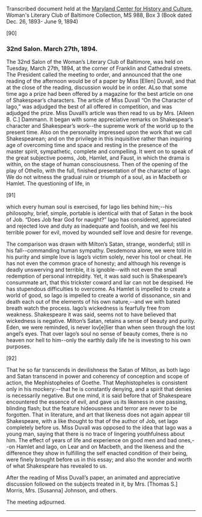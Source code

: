 Transcribed document held at the [Maryland Center for History and Culture](http://mdhs.org/), Woman's Literary Club of Baltimore Collection, MS 988, Box 3 (Book dated Dec. 26, 1893- June 9, 1894)

[90]

### 32nd Salon. March 27th, 1894.

The 32nd Salon of the Woman’s Literary Club of Baltimore, was held on Tuesday, March 27th, 1894, at the corner of Franklin and Cathedral streets. The President called the meeting to order, and announced that the one reading of the afternoon would be of a paper by Miss [Ellen] Duvall, and that at the close of the reading, discussion would be in order. ALso that some time ago a prize had been offered by a magazine for the best article on one of Shakespear’s characters. The article of Miss Duvall “On the Character of Iago,” was adjudged the best of all offered in competition, and was adjudged the prize. Miss Duvall’s article was then read to us by Mrs. [Aileen B. C.] Dammann. It began with some appreciative remarks on Shakespear’s character and Shakespear’s work--the supreme work of the world up to the present time. Also on the personality impressed upon the work that we call Shakespearean; and on the privilege in this inquisitive rather than inquiring age of overcoming time and space and resting in the presence of the master spirit, sympathetic, complete and compelling. It went on to speak of the great subjective poems, Job, Hamlet, and Faust, in which the drama is within, on the stage of human consciousness. Then of the opening of the play of Othello, with the full, finished presentation of the character of Iago. We do not witness the gradual ruin or triumph of a soul, as in Macbeth or Hamlet. The questioning of life, in

[91]

which every human soul is exercised, for Iago lies behind him;--his philosophy, brief, simple, portable is identical with that of Satan in the book of Job. “Does Job fear God for naught?” Iago has considered, appreciated and rejected love and duty as inadequate and foolish, and we feel his terrible power for evil, moved by wounded self love and desire for revenge.

The comparison was drawn with Milton’s Satan, strange, wonderful; still in his fall--commanding human sympathy. Desdemona alone, we were told in his purity and simple love is Iago’s victim solely, never his tool or cheat. He has not even the common grace of honesty; and although his revenge is deadly unswerving and terrible, it is ignoble--with not even the small redemption of personal intrepidity. Yet, it was said such is Shakespeare’s consummate art, that this trickster coward and liar can not be despised. He has stupendous difficulties to overcome. As Hamlet is impelled to create a world of good, so Iago is impelled to create a world of dissonance, sin and death each out of the elements of his own nature,--and we with bated breath watch the process. Iago’s wickedness is fearfully free from weakness. Shakespeare it was said, seems not to have believed that wickedness is negative. Milton’s Satan, retains a sense of beauty and purity. Eden, we were reminded, is never lov[e]lier than when seen through the lost angel’s eyes. That over Iago’s soul no sense of beauty comes, there is no heaven nor hell to him--only the earthly daily life he is investing to his own purposes.

[92]

That he so far transcends in devilishness the Satan of Milton, as both Iago and Satan transcend in power and coherency of conception and scope of action, the Mephistopheles of Goethe. That Mephistopheles is consistent only in his mockery:--that he is constantly denying, and a spirit that denies is necessarily negative. But one mind, it is said before that of Shakespeare encountered the essence of evil, and gave us its likeness in one passing, blinding flash; but the feature hideousness and terror are never to be forgotten. That in literature, and art that likeness does not again appear till Shakespeare, with a like thought to that of the author of Job, set Iago completely before us. Miss Duvall was opposed to the idea that Iago was a young man, saying that there is no trace of lingering youthfulness about him. The effect of years of life and experience on good men and bad ones,--on Hamlet and Iago, on Lear and on Macbeth, and the likeness and the difference they show in fulfilling the self enacted condition of their being, were finely brought before us in this essay; and also the wonder and worth of what Shakespeare has revealed to us.

After the reading of Miss Duvall’s paper, an animated and appreciative discussion followed on the subjects treated in it, by Mrs. [Thomas S.] Morris, Mrs. [Susanna] Johnson, and others.

The meeting adjourned.
<hr>